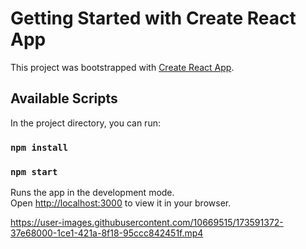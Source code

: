 # Getting Started with Create React App

This project was bootstrapped with [Create React App](https://github.com/facebook/create-react-app).

## Available Scripts

In the project directory, you can run:

### `npm install`

### `npm start`



Runs the app in the development mode.\
Open [http://localhost:3000](http://localhost:3000) to view it in your browser.



https://user-images.githubusercontent.com/10669515/173591372-37e68000-1ce1-421a-8f18-95ccc842451f.mp4

